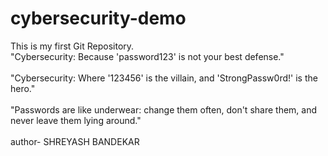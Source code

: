 # cybersecurity-demo
This is my first Git Repository.
<br>
"Cybersecurity: Because 'password123' is not your best defense."   </br> 
<br>"Cybersecurity: Where '123456' is the villain, and 'StrongPassw0rd!' is the hero."</br> 
<br>"Passwords are like underwear: change them often, don't share them, and never leave them lying around."</br> 
<br>author- SHREYASH BANDEKAR</br> 